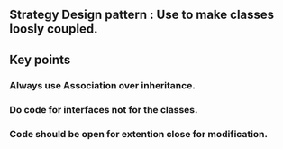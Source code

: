 ## Strategy Design pattern : Use to make classes loosly coupled.
## Key points
### Always use Association over inheritance.
### Do code for interfaces not for the classes.
### Code should be open for extention close for modification.